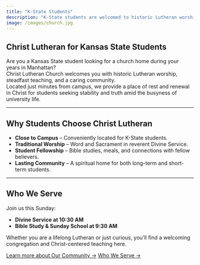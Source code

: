 ```yaml
---
title: "K-State Students"
description: "K‑State students are welcomed to historic Lutheran worship and Christ‑centered community minutes from campus in Manhattan, KS."
image: /images/church.jpg
---
```


## Christ Lutheran for Kansas State Students

Are you a Kansas State student looking for a church home during your years in Manhattan?  
Christ Lutheran Church welcomes you with historic Lutheran worship, steadfast teaching, and a caring community.  
Located just minutes from campus, we provide a place of rest and renewal in Christ for students seeking stability and truth amid the busyness of university life.

---

## Why Students Choose Christ Lutheran

- **Close to Campus** – Conveniently located for K-State students.  
- **Traditional Worship** – Word and Sacrament in reverent Divine Service.  
- **Student Fellowship** – Bible studies, meals, and connections with fellow believers.  
- **Lasting Community** – A spiritual home for both long-term and short-term students.  

---

## Who We Serve

Join us this Sunday:

- **Divine Service at 10:30 AM**  
- **Bible Study & Sunday School at 9:30 AM**

Whether you are a lifelong Lutheran or just curious, you’ll find a welcoming congregation and Christ-centered teaching here.

[Learn more about Our Community →](/community/)
[Who We Serve →](/who-we-serve/)
